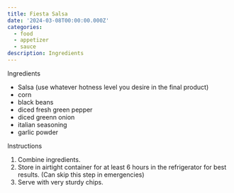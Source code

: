 ```yaml
---
title: Fiesta Salsa
date: '2024-03-08T00:00:00.000Z'
categories:
  - food
  - appetizer
  - sauce
description: Ingredients
---
```

Ingredients
- Salsa (use whatever hotness level you desire in the final product)
- corn
- black beans
- diced fresh green pepper
- diced greenn onion
- italian seasoning
- garlic powder


Instructions
1. Combine ingredients.
2. Store in airtight container for at least 6 hours in the refrigerator for best results. (Can skip this step in emergencies)
3. Serve with very sturdy chips.
